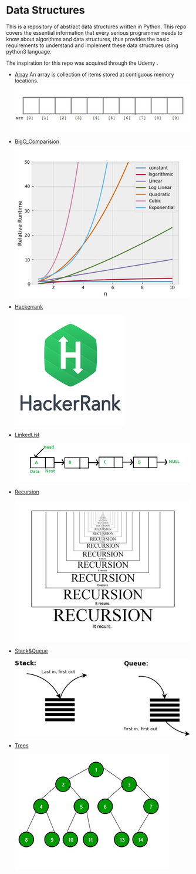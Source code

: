 # Data Structures

This is a repository of abstract data structures written in Python.
This repo covers the essential information that every serious programmer needs to know about algorithms and 
data structures, thus provides the basic requirements to understand and implement 
these data structures using python3 language.

The inspiration for this repo was acquired through the Udemy .


- [Array](https://github.com/KUMAWAT55/Data-Structure/tree/master/Array)
An array is collection of items stored at contiguous memory locations. 
  ![Array](images/array-declaraction.jpg)
- [BigO_Comparision](https://github.com/KUMAWAT55/Data-Structure/tree/master/BigO_Comparision)

  ![BigO_Comparision](images/BigO-OutputPlot.png)
- [Hackerrank](https://github.com/KUMAWAT55/Data-Structure/tree/master/Hackerrank)

  ![Hackerrank](images/hackerrank-logo.jpg)
- [LinkedList](https://github.com/KUMAWAT55/Data-Structure/tree/master/LinkedList)

  ![LinkedList](images/Linkedlist.png)
- [Recursion](https://github.com/KUMAWAT55/Data-Structure/tree/master/Recursion)  

  ![Recursion](images/Recursion.jpg)


- [Stack&Queue](https://github.com/KUMAWAT55/Data-Structure/tree/master/Stack&Queue)

  ![Stack&Queue](images/Stack&Queue.png)
- [Trees](https://github.com/KUMAWAT55/Data-Structure/tree/master/Trees)

  ![Trees](images/Trees.png)